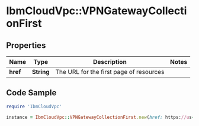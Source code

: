 # IbmCloudVpc::VPNGatewayCollectionFirst

## Properties

Name | Type | Description | Notes
------------ | ------------- | ------------- | -------------
**href** | **String** | The URL for the first page of resources | 

## Code Sample

```ruby
require 'IbmCloudVpc'

instance = IbmCloudVpc::VPNGatewayCollectionFirst.new(href: https://us-south.iaas.cloud.ibm.com/v1/vpn_gateways?limit&#x3D;20)
```


